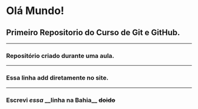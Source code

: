 # Olá Mundo!
 ## Primeiro Repositorio do Curso de Git e GitHub.
---
 ### Repositório criado durante uma aula.
---
 ### Essa linha add diretamente no site.
---
 ### **Escrevi** *essa* **__linha na Bahia**__ ~~doido~~

